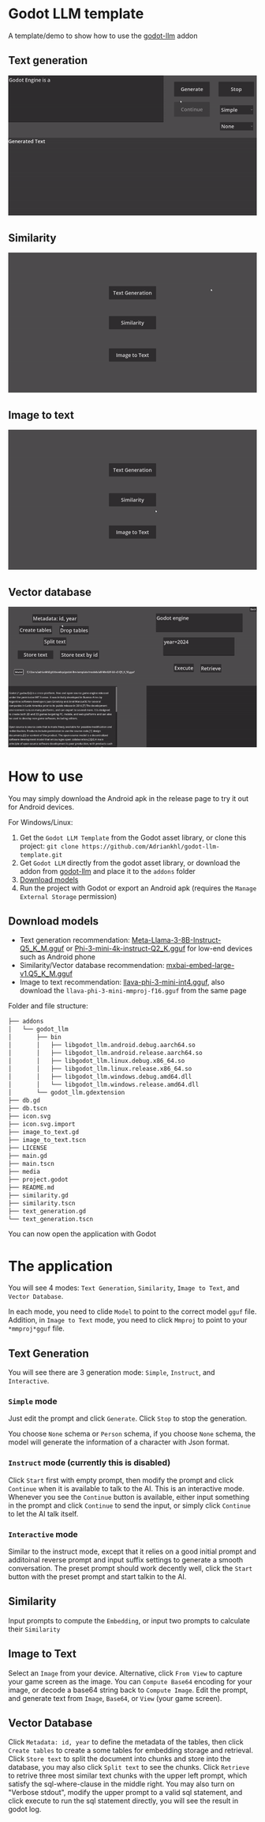 # Godot LLM template
A template/demo to show how to use the [godot-llm](https://github.com/Adriankhl/godot-llm) addon

## Text generation
![](./media/demo-text-generation.gif)

## Similarity
![](./media/demo-similarity.gif)

## Image to text
![](./media/demo-image-to-text.gif)

## Vector database
![](./media/demo-vector-database.gif)

# How to use
You may simply download the Android apk in the release page to try it out for Android devices.

For Windows/Linux:
1. Get the `Godot LLM Template` from the Godot asset library, or clone this project: `git clone https://github.com/Adriankhl/godot-llm-template.git`
2. Get `Godot LLM` directly from the godot asset library, or download the addon from [godot-llm](https://github.com/Adriankhl/godot-llm) and place it to the `addons` folder
3. [Download models](#download-models)
4. Run the project with Godot or export an Android apk (requires the `Manage External Storage` permission)

## Download models
* Text generation recommendation: [Meta-Llama-3-8B-Instruct-Q5_K_M.gguf](https://huggingface.co/lmstudio-community/Meta-Llama-3-8B-Instruct-GGUF/tree/main) or [Phi-3-mini-4k-instruct-Q2_K.gguf](https://huggingface.co/bartowski/Phi-3-mini-4k-instruct-GGUF/tree/main) for low-end devices such as Android phone
* Similarity/Vector database recommendation: [mxbai-embed-large-v1.Q5_K_M.gguf](https://huggingface.co/ChristianAzinn/mxbai-embed-large-v1-gguf/tree/main)
* Image to text recommendation: [llava-phi-3-mini-int4.gguf](https://huggingface.co/xtuner/llava-phi-3-mini-gguf/tree/main), also download the `llava-phi-3-mini-mmproj-f16.gguf` from the same page

Folder and file structure:
```
├── addons
│   └── godot_llm
│       ├── bin
│       │   ├── libgodot_llm.android.debug.aarch64.so
│       │   ├── libgodot_llm.android.release.aarch64.so
│       │   ├── libgodot_llm.linux.debug.x86_64.so
│       │   ├── libgodot_llm.linux.release.x86_64.so
│       │   ├── libgodot_llm.windows.debug.amd64.dll
│       │   └── libgodot_llm.windows.release.amd64.dll
│       └── godot_llm.gdextension
├── db.gd
├── db.tscn
├── icon.svg
├── icon.svg.import
├── image_to_text.gd
├── image_to_text.tscn
├── LICENSE
├── main.gd
├── main.tscn
├── media
├── project.godot
├── README.md
├── similarity.gd
├── similarity.tscn
├── text_generation.gd
└── text_generation.tscn
```

You can now open the application with Godot

# The application

You will see 4 modes: `Text Generation`, `Similarity`, `Image to Text`, and `Vector Database`.

In each mode, you need to clide `Model` to point to the correct model `gguf` file. Addition, in `Image to Text` mode, you need to click `Mmproj` to point to your `*mmproj*gguf` file.

## Text Generation

You will see there are 3 generation mode: `Simple`, `Instruct`, and `Interactive`. 

### `Simple` mode
Just edit the prompt and click `Generate`. Click `Stop` to stop the generation.

You choose `None` schema or `Person` schema, if you choose `None` schema, the model will generate the information of a character with Json format.

### `Instruct` mode (currently this is disabled)
Click `Start` first with empty prompt, then modify the prompt and click `Continue` when it is available to talk to the AI. This is an interactive mode. Whenever you see the `Continue` button is available, either input something in the prompt and click `Continue` to send the input, or simply click `Continue` to let the AI talk itself.

### `Interactive` mode
Similar to the instruct mode, except that it relies on a good initial prompt and additoinal reverse prompt and input suffix settings to generate a smooth conversation. The preset prompt should work decently well, click the `Start` button with the preset prompt and start talkin to the AI.

## Similarity
Input prompts to compute the `Embedding`, or input two prompts to calculate their `Similarity`

## Image to Text
Select an `Image` from your device. Alternative, click `From View` to capture your game screen as the image. You can `Compute Base64` encoding for your image, or decode a base64 string back to `Compute Image`. Edit the prompt, and generate text from `Image`, `Base64`, or `View` (your game screen).

## Vector Database
Click `Metadata: id, year` to define the metadata of the tables, then click `Create tables` to create a some tables for embedding storage and retrieval. Click `Store text` to split the document into chunks and store into the database, you may also click `Split text` to see the chunks. Click `Retrieve` to retrive three most similar text chunks with the upper left prompt, which satisfy the sql-where-clause in the middle right. You may also turn on "Verbose stdout", modify the upper prompt to a valid sql statement, and click execute to run the sql statement directly, you will see the result in godot log.
